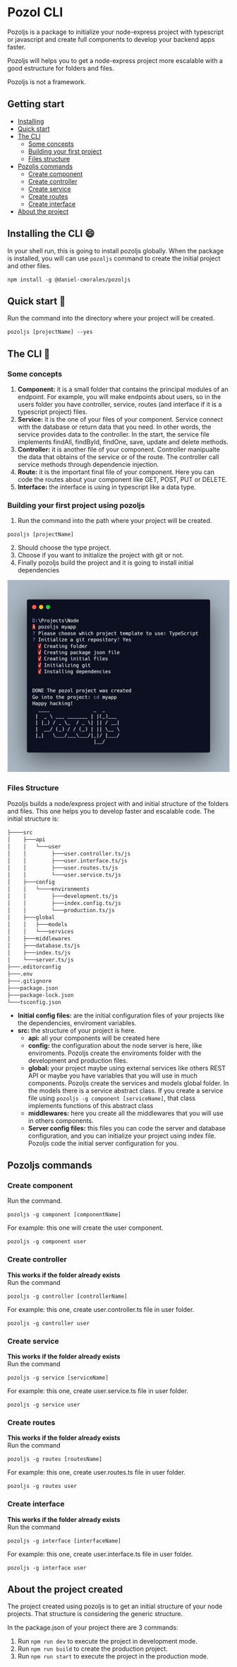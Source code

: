 # Pozol CLI

Pozoljs is a package to initialize your node-express project with typescript or javascript and create full components to develop your backend apps faster.

Pozoljs will helps you to get a node-express project more escalable with a good estructure for folders and files.

Pozoljs is not a framework.

## Getting start

- [Installing](#installing)
- [Quick start](#quick-start)
- [The CLI](#the-cli)
  - [Some concepts](#some-concepts)
  - [Building your first project](#build-project)
  - [Files structure](#files-structure)
- [Pozoljs commands](#commands)
  - [Create component](#create-component)
  - [Create controller](#create-controller)
  - [Create service](#create-service)
  - [Create routes](#create-routes)
  - [Create interface](#create-interface)
- [About the project](#about-project)

## Installing the CLI :smile: <a name="installing"></a>
In your shell run, this is going to install pozoljs globally. When the package is installed, you will can use `pozoljs` command to create the initial project and other files.
```shell
npm install -g @daniel-cmorales/pozoljs
```

## Quick start :rocket: <a name="quick-start"></a>
Run the command into the directory where your project will be created.
```shell
pozoljs [projectName] --yes
```

## The CLI :book: <a name="the-cli"></a>

### Some concepts <a name="some-concepts"></a>

1. **Component:** it is a small folder that contains the principal modules of an endpoint. For example, you will make endpoints about users, so in the users folder you have controller, service, routes (and interface if it is a typescript project) files.
2. **Service:** it is the one of your files of your component. Service connect with the database or return data that you need. In other words, the service provides data to the controller. In the start, the service file implements findAll, findById, findOne, save, update and delete methods.
3. **Controller:** it is another file of your component. Controller manipualte the data that obtains of the service or of the route. The controller call service methods through dependencie injection.
4. **Route:** it is the important final file of your component. Here you can code the routes about your component like GET, POST, PUT or DELETE.
5. **Interface:** the interface is using in typescript like a data type.

### Building your first project using pozoljs <a name="build-project"></a>
1. Run the command into the path where your project will be created.
```shell
pozoljs [projectName]
```
2. Should choose the type project.
3. Choose if you want to initialize the project with git or not.
4. Finally pozoljs build the project and it is going to install initial dependencies

![Installing](assets/create-project.png)

### Files Structure <a name="files-structure"></a>

Pozoljs builds a node/express project with and initial structure of the folders and files. This one helps you to develop faster and escalable code. The initial structure is:
```shell
├────src
│    ├───api
│    │   └───user
│    │        ├───user.controller.ts/js
│    │        ├───user.interface.ts/js
│    │        ├───user.routes.ts/js
│    │        └───user.service.ts/js
│    ├───config
│    │   └────environments
│    │        ├───development.ts/js
│    │        ├───index.config.ts/js
│    │        └───production.ts/js
│    ├───global
│    │   ├───models
│    │   └───services
│    ├───middlewares
│    ├───database.ts/js
│    ├───index.ts/js
│    └───server.ts/js
├───.editorconfig
├───.env
├───.gitignore
├───package.json
├───package-lock.json
└───tsconfig.json
```

- **Initial config files:** are the initial configuration files of your projects like the dependencies, enviroment variables.
- **src:** the structure of your project is here.
  - **api:** all your components will be created here
  - **config:** the configuration about the node server is here, like enviroments. Pozoljs create the enviroments folder with the development and production files.
  - **global:** your project maybe using external services like others REST API or maybe you have variables that you will use in much components. Pozoljs create the services and models global folder. In the models there is a service abstract class. If you create a service file using `pozoljs -g component [serviceName]`, that class implements functions of this abstract class
  - **middlewares:** here you create all the middlewares that you will use in others components.
  - **Server config files:** this files you can code the server and database configuration, and you can initialize your project using index file. Pozoljs code the initial server configuration for you.

## Pozoljs commands <a name="commands"></a>

### Create component <a name="create-component"></a>
Run the command.
```shell
pozoljs -g component [componentName]
```
For example: this one will create the user component.
```shell
pozoljs -g component user
```

### Create controller <a name="create-controller"></a>
**This works if the folder already exists**
\
Run the command
```shell
pozoljs -g controller [controllerName]
```
For example: this one, create user.controller.ts file in user folder.
```shell
pozoljs -g controller user
```

### Create service <a name="create-service"></a>
**This works if the folder already exists**
\
Run the command
```shell
pozoljs -g service [serviceName]
```
For example: this one, create user.service.ts file in user folder.
```shell
pozoljs -g service user
```

### Create routes <a name="create-routes"></a>
**This works if the folder already exists**
\
Run the command
```shell
pozoljs -g routes [routesName]
```
For example: this one, create user.routes.ts file in user folder.
```shell
pozoljs -g routes user
```

### Create interface <a name="create-interface"></a>
**This works if the folder already exists**
\
Run the command
```shell
pozoljs -g interface [interfaceName]
```
For example: this one, create user.interface.ts file in user folder.
```shell
pozoljs -g interface user
```

## About the project created <a name="about-project"></a>

The project created using pozoljs is to get an initial structure of your node projects. That structure is considering the generic structure.

In the package.json of your project there are 3 commands:

1. Run `npm run dev` to execute the project in development mode.
2. Run `npm run build` to create the production project.
3. Run `npm run start` to execute the project in the production mode.
